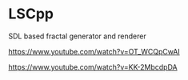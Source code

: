 # LSCpp
SDL based fractal generator and renderer

https://www.youtube.com/watch?v=OT_WCQpCwAI

https://www.youtube.com/watch?v=KK-2MbcdpDA
